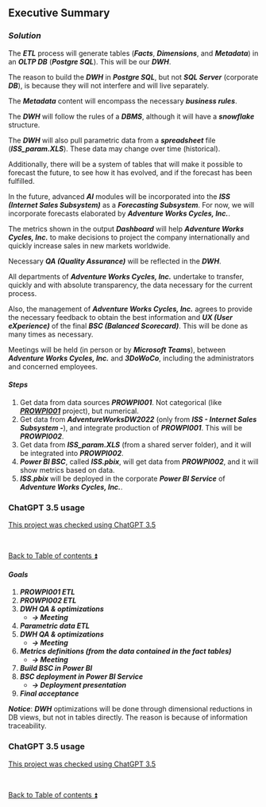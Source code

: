 ## Executive Summary

### **_Solution_**

The **_ETL_** process will generate tables (**_Facts_**, **_Dimensions_**, and **_Metadata_**) in an **_OLTP DB_** (**_Postgre SQL_**). This will be our **_DWH_**.

The reason to build the **_DWH_** in **_Postgre SQL_**, but not **_SQL Server_** (corporate **_DB_**), is because they will not interfere and will live separately.

The **_Metadata_** content will encompass the necessary **_business rules_**.

The **_DWH_** will follow the rules of a **_DBMS_**, although it will have a **_snowflake_** structure.

The **_DWH_** will also pull parametric data from a **_spreadsheet_** file (**_ISS\_param.XLS_**). These data may change over time (historical).

Additionally, there will be a system of tables that will make it possible to forecast the future, to see how it has evolved, and if the forecast has been fulfilled.

In the future, advanced **_AI_** modules will be incorporated into the **_ISS (Internet Sales Subsystem)_** as a **_Forecasting Subsystem_**. For now, we will incorporate forecasts elaborated by **_Adventure Works Cycles, Inc._**.

The metrics shown in the output **_Dashboard_** will help **_Adventure Works Cycles, Inc._** to make decisions to project the company internationally and quickly increase sales in new markets worldwide.

Necessary **_QA (Quality Assurance)_** will be reflected in the **_DWH_**.

All departments of **_Adventure Works Cycles, Inc._** undertake to transfer, quickly and with absolute transparency, the data necessary for the current process.

Also, the management of **_Adventure Works Cycles, Inc._** agrees to provide the necessary feedback to obtain the best information and **_UX (User eXperience)_** of the final **_BSC (Balanced Scorecard)_**. This will be done as many times as necessary.

Meetings will be held (in person or by **_Microsoft Teams_**), between **_Adventure Works Cycles, Inc._** and **_3DoWoCo_**, including the administrators and concerned employees.

#### **_Steps_**

1. Get data from data sources **_PROWPI001_**. Not categorical (like [**_PROWPI001_**](https://github.com/ddasilva64/MTDPDN23001esp/blob/master/proyectos/PROWPI001.ipynb) project), but numerical.
2. Get data from **_AdventureWorksDW2022_** (only from **_ISS - Internet Sales Subsystem -_**), and integrate production of **_PROWPI001_**. This will be **_PROWPI002_**.
3. Get data from **_ISS\_param.XLS_** (from a shared server folder), and it will be integrated into **_PROWPI002_**.
4. **_Power BI BSC_**, called **_ISS.pbix_**, will get data from **_PROWPI002_**, and it will show metrics based on data.
5. **_ISS.pbix_** will be deployed in the corporate **_Power BI Service_** of **_Adventure Works Cycles, Inc._**.  

### ChatGPT 3.5 usage  

[This project was checked using ChatGPT 3.5](../CHATGPT_USE.md)  

<p><br></p> 

[Back to Table of contents :arrow_double_up:](../README.md)

#### **_Goals_**

1. **_PROWPI001 ETL_**
2. **_PROWPI002 ETL_**
3. **_DWH QA & optimizations_**
   - **_-> Meeting_**
4. **_Parametric data ETL_**
5. **_DWH QA & optimizations_**
   - **_-> Meeting_**
6. **_Metrics definitions (from the data contained in the fact tables)_**
   - **_-> Meeting_**
7. **_Build BSC in Power BI_**
8. **_BSC deployment in Power BI Service_**
   - **_-> Deployment presentation_**
9. **_Final acceptance_**

**_Notice_**: **_DWH_** optimizations will be done through dimensional reductions in DB views, but not in tables directly. The reason is because of information traceability.
  
### ChatGPT 3.5 usage  

[This project was checked using ChatGPT 3.5](../CHATGPT_USE.md)

<p><br></p> 

[Back to Table of contents :arrow_double_up:](../README.md)